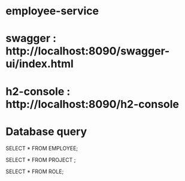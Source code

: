 # employee-service

# swagger : http://localhost:8090/swagger-ui/index.html

# h2-console : http://localhost:8090/h2-console

# Database query

SELECT * FROM EMPLOYEE;

SELECT * FROM PROJECT ;

SELECT * FROM ROLE;
